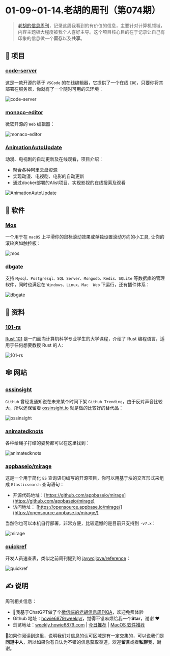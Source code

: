# 01-09~01-14.老胡的周刊（第074期）

> [老胡的信息周刊](https://weekly.howie6879.com/)，记录这周我看到的有价值的信息，主要针对计算机领域，内容主题极大程度被我个人喜好主导。这个项目核心目的在于记录让自己有印象的信息做一个**留存**以及**共享**。

## 🎯 项目

### [code-server](https://github.com/coder/code-server)

这是一款开源的基于 `VSCode` 的在线编辑器，它提供了一个在线 `IDE`，只要你将其部署在服务器，你就有了一个随时可用的云环境：

![code-server](https://images-1252557999.file.myqcloud.com/uPic/code-server.png)

### [monaco-editor](https://github.com/microsoft/monaco-editor)

微软开源的 `Web` 编辑器：

![monaco-editor](https://images-1252557999.file.myqcloud.com/uPic/monaco-editor.png)

### [AnimationAutoUpdate](https://github.com/Bssn520/AnimationAutoUpdate)

动漫、电视剧的自动更新及在线观看，项目介绍：

- 聚合各种阿里云盘资源
- 实现动漫、电视剧、电影的自动更新
- 通过docker部署的Alist项目，实现影视的在线搜索及观看

![AnimationAutoUpdate](https://images-1252557999.file.myqcloud.com/uPic/AnimationAutoUpdate.jpg)

## 🤖 软件

### [Mos](https://github.com/Caldis/Mos)

一个用于在 `macOS` 上平滑你的鼠标滚动效果或单独设置滚动方向的小工具, 让你的滚轮爽如触控板：

![mos](https://images-1252557999.file.myqcloud.com/uPic/mos.jpg)

### [dbgate](https://github.com/dbgate/dbgate)

支持 `Mysql、Postgresql、SQL Server、Mongodb、Redis、SQLite` 等数据库的管理软件，同时也满足在 `Windows、Linux、Mac  Web` 下运行，还有插件体系：

![dbgate](https://images-1252557999.file.myqcloud.com/uPic/dbgate.jpg)

## 👀 资料

### [101-rs](https://github.com/tweedegolf/101-rs)

[Rust 101](https://101-rs.tweede.golf/) 是一门面向计算机科学专业学生的大学课程，介绍了 Rust 编程语言，适用于任何想要教授 Rust 的人:

![101-rs](https://images-1252557999.file.myqcloud.com/uPic/101-rs.jpg)

## 🕸 网站

### [ossinsight](https://ossinsight.io/)

`GitHub` 曾经发通知说在未来某个时间下架 `GitHub Trending`，由于反对声音比较大，所以还保留着 [ossinsight.io](https://ossinsight.io/) 就是做的比较好的替代品：

![ossinsight](https://images-1252557999.file.myqcloud.com/uPic/ossinsight.jpg)

### [animatedknots](https://www.animatedknots.com/)

各种给绳子打结的姿势都可以在这里找到：

![animatedknots](https://images-1252557999.file.myqcloud.com/uPic/animatedknots.jpg)

### [appbaseio/mirage](https://opensource.appbase.io/mirage/)

这是一个用于简化 `ES` 查询语句编写的开源项目，你可以用基于块的交互形式来组成 `Elasticsearch` 查询语句：

- 开源代码地址：[https://github.com/appbaseio/mirage](https://github.com/appbaseio/mirage)
- 访问地址： [https://opensource.appbase.io/mirage/](https://opensource.appbase.io/mirage/)

当然你也可以本机自行部署，非常方便，比较遗憾的是目前只支持到 `-v7.x`：

![mirage](https://images-1252557999.file.myqcloud.com/uPic/mirage.png)

### [quickref](https://quickref.me/)

开发人员速查表，类似之前周刊提到的 [jaywcjlove/reference](https://github.com/jaywcjlove/reference)：

![quickref](https://images-1252557999.file.myqcloud.com/uPic/quickref.jpg)

## ✍️ 说明

周刊相关信息：

- 🥳我基于ChatGPT做了个[微信端的老胡信息周刊QA](https://mp.weixin.qq.com/s/3ohE-rm6kryC07parr29bQ)，欢迎免费体验
- Github 地址：[howie6879/weekly/](https://github.com/howie6879/weekly/)，觉得不错麻烦给我一个**Star**，谢谢 ❤️
- 浏览地址：[weekly.howie6879.com](https://weekly.howie6879.com) | [今日推荐](https://weekly.howie6879.com/recommend/index.html) | [MacOS 软件推荐](https://weekly.howie6879.com/soft/mac.html)

🙌如果你阅读到这里，说明我们对信息的认可区域是有一定交集的，可以说我们是**同道中人**，所以如果你有自认为不错的信息获取渠道，欢迎**留言**或者**私聊**我，谢谢。
